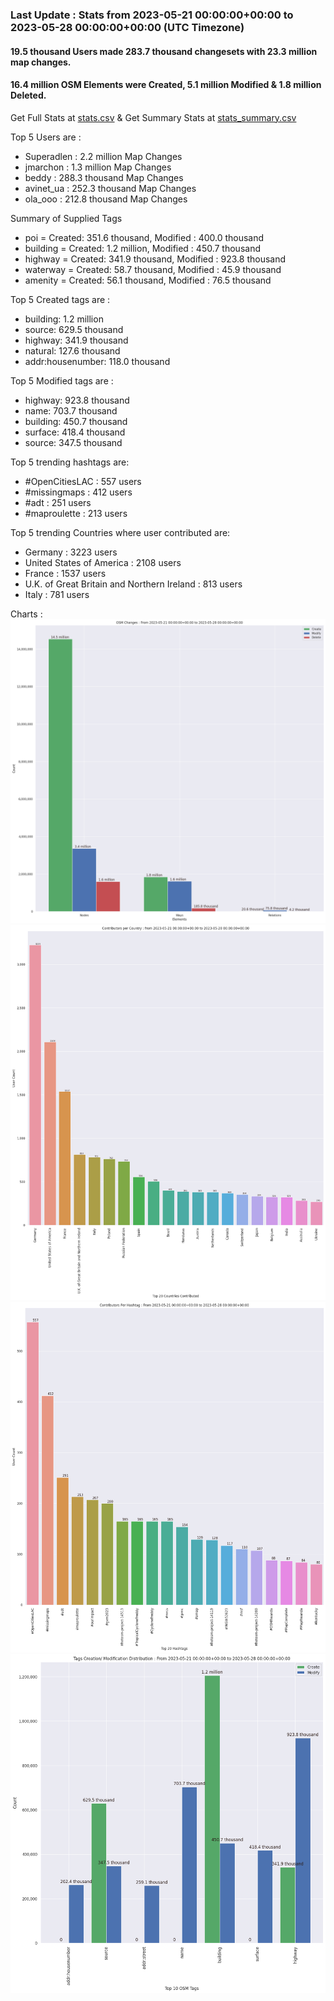 ### Last Update : Stats from 2023-05-21 00:00:00+00:00 to 2023-05-28 00:00:00+00:00 (UTC Timezone)

#### 19.5 thousand Users made 283.7 thousand changesets with 23.3 million map changes.
#### 16.4 million OSM Elements were Created, 5.1 million Modified & 1.8 million Deleted.
Get Full Stats at [stats.csv](/stats/Global/Weekly/stats.csv)
 & Get Summary Stats at [stats_summary.csv](/stats/Global/Weekly/stats_summary.csv)

Top 5 Users are : 
- Superadlen : 2.2 million Map Changes
- jmarchon : 1.3 million Map Changes
- beddy : 288.3 thousand Map Changes
- avinet_ua : 252.3 thousand Map Changes
- ola_ooo : 212.8 thousand Map Changes

Summary of Supplied Tags
- poi = Created: 351.6 thousand, Modified : 400.0 thousand
- building = Created: 1.2 million, Modified : 450.7 thousand
- highway = Created: 341.9 thousand, Modified : 923.8 thousand
- waterway = Created: 58.7 thousand, Modified : 45.9 thousand
- amenity = Created: 56.1 thousand, Modified : 76.5 thousand


Top 5 Created tags are :
- building: 1.2 million
- source: 629.5 thousand
- highway: 341.9 thousand
- natural: 127.6 thousand
- addr:housenumber: 118.0 thousand


Top 5 Modified tags are :
- highway: 923.8 thousand
- name: 703.7 thousand
- building: 450.7 thousand
- surface: 418.4 thousand
- source: 347.5 thousand


Top 5 trending hashtags are:
- #OpenCitiesLAC : 557 users
- #missingmaps : 412 users
- #adt : 251 users
- #maproulette : 213 users


Top 5 trending Countries where user contributed are:
- Germany : 3223 users
- United States of America : 2108 users
- France : 1537 users
- U.K. of Great Britain and Northern Ireland : 813 users
- Italy : 781 users


 Charts : 
![Alt text](./stats_osm_changes.png) 
![Alt text](./stats_users_per_country.png) 
![Alt text](./stats_users_per_hashtag.png) 
![Alt text](./stats_tags.png) 
